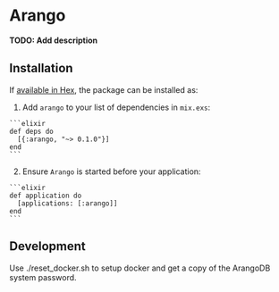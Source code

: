 # Arango

**TODO: Add description**

## Installation

If [available in Hex](https://hex.pm/docs/publish), the package can be installed as:

  1. Add `arango` to your list of dependencies in `mix.exs`:

    ```elixir
    def deps do
      [{:arango, "~> 0.1.0"}]
    end
    ```

  2. Ensure `Arango` is started before your application:

    ```elixir
    def application do
      [applications: [:arango]]
    end
    ```

## Development

Use ./reset_docker.sh to setup docker and get a copy of the ArangoDB
system password.
